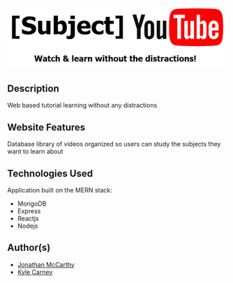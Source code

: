 # ![WebApp](https://github.com/GirthTanin/Subject-YouTube/blob/master/subject-youtube/client/public/images/subject_youtube_logo.png)

## Description
Web based tutorial learning without any distractions

## Website Features
Database library of videos organized so users can study the subjects they want to learn about

## Technologies Used
Application built on the MERN stack: <br>
- MongoDB <br>
- Express <br>
- Reactjs <br>
- Nodejs <br>

## Author(s)
  - [Jonathan McCarthy](https://github.com/girthtanin)
  - [Kyle Carney](https://github.com/kylecarney) 

